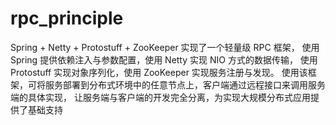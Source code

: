 rpc_principle
=========

Spring + Netty + Protostuff + ZooKeeper 实现了一个轻量级 RPC 框架，
使用 Spring 提供依赖注入与参数配置，使用 Netty 实现 NIO 方式的数据传输，
使用 Protostuff 实现对象序列化，使用 ZooKeeper 实现服务注册与发现。
使用该框架，可将服务部署到分布式环境中的任意节点上，客户端通过远程接口来调用服务端的具体实现，
让服务端与客户端的开发完全分离，为实现大规模分布式应用提供了基础支持